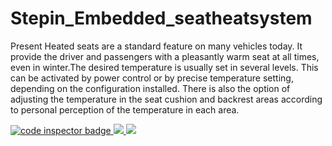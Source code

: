 # Stepin_Embedded_seatheatsystem
Present Heated seats are a standard feature on many vehicles today. It provide the driver and passengers with a pleasantly warm seat at all times, even in winter.The desired temperature is usually set in several levels. This can be activated by power control or by precise temperature setting, depending on the configuration installed. There is also the option of adjusting the temperature in the seat cushion and backrest areas according to personal perception of the temperature in each area.


<a href="https://frontend.code-inspector.com/public/user/github/KareRakesh">
   <img src="https://code-inspector.com/public/badge/user/github/KareRakesh?style=light" alt="code inspector badge" />
  <img src="https://www.code-inspector.com/project/28778/score/svg"/>
  <img src="https://www.code-inspector.com/project/28778/status/svg"/>
</a>

